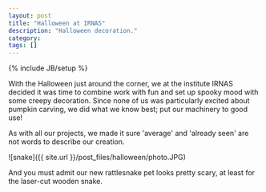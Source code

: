 ```yaml
---
layout: post
title: "Halloween at IRNAS"
description: "Halloween decoration."
category: 
tags: []
---
```

{% include JB/setup %}

With the Halloween just around the corner, we at the institute IRNAS decided it was time to combine work with fun and set up spooky mood with some creepy decoration. Since none of us was particularly excited about pumpkin carving, we did what we know best; put our machinery to good use! 

As with all our projects, we made it sure 'average' and 'already seen' are not words to describe our creation. 

![snake]({{ site.url }}/post_files/halloween/photo.JPG)

And you must admit our new rattlesnake pet looks pretty scary, at least for the laser-cut wooden snake. 